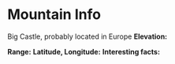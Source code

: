 # Mountain Info
Big Castle, probably located in Europe
**Elevation:**

**Range:**
**Latitude, Longitude:**
**Interesting facts:**
